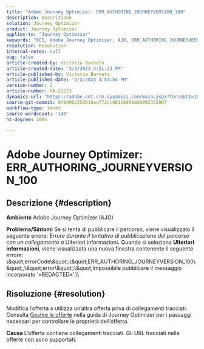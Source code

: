 ```yaml
---
title: "Adobe Journey Optimizer: ERR_AUTHORING_JOURNEYVERSION_100"
description: Descrizione
solution: Journey Optimizer
product: Journey Optimizer
applies-to: "Journey Optimizer"
keywords: "KCS, Adobe Journey Optimizer, AJO, ERR_AUTHORING_JOURNEYVERSION_100, pubblicare percorso"
resolution: Resolution
internal-notes: null
bug: false
article-created-by: Victoria Barnato
article-created-date: "3/3/2023 4:51:23 PM"
article-published-by: Victoria Barnato
article-published-date: "3/3/2023 4:54:54 PM"
version-number: 2
article-number: KA-21223
dynamics-url: "https://adobe-ent.crm.dynamics.com/main.aspx?forceUCI=1&pagetype=entityrecord&etn=knowledgearticle&id=1684bb9b-e3b9-ed11-83fe-6045bd006b25"
source-git-commit: 8f8d90235d01baa772dc08119d91dd9892355907
workflow-type: tm+mt
source-wordcount: '140'
ht-degree: 100%

---
```


# Adobe Journey Optimizer: ERR_AUTHORING_JOURNEYVERSION_100

## Descrizione {#description}

<b>Ambiente</b>
Adobe Journey Optimizer (AJO)


<b>Problema/Sintomi</b>
Se si tenta di pubblicare il percorso, viene visualizzato il seguente errore: *Errore durante il tentativo di pubblicazione del percorso con un collegamento a* Ulteriori informazioni<b>.</b> Quando si seleziona <b>Ulteriori informazioni</b>, viene visualizzata una nuova finestra contenente il seguente errore:
\\\&quot;errorCode\\\&quot;:\\\&quot;ERR_AUTHORING_JOURNEYVERSION_100\\\&quot;,\\\&quot;error\\\&quot;:\\\&quot;Impossibile pubblicare il messaggio incorporato &#39;«REDACTED»&#39;.\\\

## Risoluzione {#resolution}


Modifica l’offerta o utilizza un’altra offerta priva di collegamenti tracciati. Consulta [Gestire le offerte](https://experienceleague.adobe.com/docs/journey-optimizer/using/offer-decisioning/managing-offers-in-the-offer-library/configure-offers/creating-personalized-offers.html?lang=it#offer-list) nella guida di Journey Optimizer per i passaggi necessari per controllare le proprietà dell’offerta.


<b>Causa</b>
L’offerta contiene collegamenti tracciati. Gli URL tracciati nelle offerte non sono supportati.

